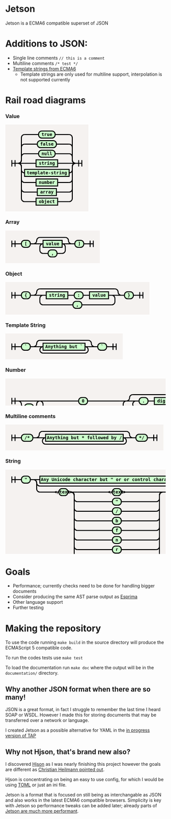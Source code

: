 # Jetson

Jetson is a ECMA6 compatible superset of JSON

# Additions to JSON:

- Single line comments `// this is a comment`
- Multiline comments `/* test */`
- [Template strings from ECMA6](https://developer.mozilla.org/en-US/docs/Web/JavaScript/Reference/template_strings)
  - Template strings are only used for multiline support, interpolation is not supported currently

# Rail road diagrams
<style>
svg.railroad-diagram {
    background-color: hsl(30,20%,95%);
}
svg.railroad-diagram path {
    stroke-width: 3;
    stroke: black;
    fill: rgba(0,0,0,0);
}
svg.railroad-diagram text {
    font: bold 14px monospace;
    text-anchor: middle;
}
svg.railroad-diagram text.label {
    text-anchor: start;
}
svg.railroad-diagram text.comment {
    font: italic 12px monospace;
}
svg.railroad-diagram rect {
    stroke-width: 3;
    stroke: black;
    fill: hsl(120,100%,90%);
}

</style>

### Value
<svg class="railroad-diagram" width="261" height="272" ><g transform="translate(.5 .5)" ><path d="M 20 111 v 20 m 10 -20 v 20 m -10 -10 h 20.5" ></path><g ><path d="M40 121h0" ></path><path d="M220 121h0" ></path><path d="M40 121a10 10 0 0 0 10 -10v-10a10 10 0 0 1 10 -10" ></path><g ><path d="M60 91h44" ></path><path d="M156 91h44" ></path><rect x="104" y="80" width="52" height="22" rx="10" ry="10" ></rect><text x="130" y="95" >null</text></g><path d="M200 91a10 10 0 0 1 10 10v10a10 10 0 0 0 10 10" ></path><path d="M40 121a10 10 0 0 0 10 -10v-40a10 10 0 0 1 10 -10" ></path><g ><path d="M60 61h40" ></path><path d="M160 61h40" ></path><rect x="100" y="50" width="60" height="22" rx="10" ry="10" ></rect><text x="130" y="65" >false</text></g><path d="M200 61a10 10 0 0 1 10 10v40a10 10 0 0 0 10 10" ></path><path d="M40 121a10 10 0 0 0 10 -10v-70a10 10 0 0 1 10 -10" ></path><g ><path d="M60 31h44" ></path><path d="M156 31h44" ></path><rect x="104" y="20" width="52" height="22" rx="10" ry="10" ></rect><text x="130" y="35" >true</text></g><path d="M200 31a10 10 0 0 1 10 10v70a10 10 0 0 0 10 10" ></path><path d="M40 121h20" ></path><g ><path d="M60 121h36" ></path><path d="M164 121h36" ></path><rect x="96" y="110" width="68" height="22" ></rect><text x="130" y="125" >string</text></g><path d="M200 121h20" ></path><path d="M40 121a10 10 0 0 1 10 10v10a10 10 0 0 0 10 10" ></path><g ><path d="M60 151h0" ></path><path d="M200 151h0" ></path><rect x="60" y="140" width="140" height="22" ></rect><text x="130" y="155" >template-string</text></g><path d="M200 151a10 10 0 0 0 10 -10v-10a10 10 0 0 1 10 -10" ></path><path d="M40 121a10 10 0 0 1 10 10v40a10 10 0 0 0 10 10" ></path><g ><path d="M60 181h36" ></path><path d="M164 181h36" ></path><rect x="96" y="170" width="68" height="22" ></rect><text x="130" y="185" >number</text></g><path d="M200 181a10 10 0 0 0 10 -10v-40a10 10 0 0 1 10 -10" ></path><path d="M40 121a10 10 0 0 1 10 10v70a10 10 0 0 0 10 10" ></path><g ><path d="M60 211h40" ></path><path d="M160 211h40" ></path><rect x="100" y="200" width="60" height="22" ></rect><text x="130" y="215" >array</text></g><path d="M200 211a10 10 0 0 0 10 -10v-70a10 10 0 0 1 10 -10" ></path><path d="M40 121a10 10 0 0 1 10 10v100a10 10 0 0 0 10 10" ></path><g ><path d="M60 241h36" ></path><path d="M164 241h36" ></path><rect x="96" y="230" width="68" height="22" ></rect><text x="130" y="245" >object</text></g><path d="M200 241a10 10 0 0 0 10 -10v-100a10 10 0 0 1 10 -10" ></path></g><path d="M 220 121 h 20 m -10 -10 v 20 m 10 -20 v 20" ></path></g></svg>

### Array

<svg class="railroad-diagram" width="297" height="102" ><g transform="translate(.5 .5)" ><path d="M 20 31 v 20 m 10 -20 v 20 m -10 -10 h 20.5" ></path><path d="M40 41h10" ></path><g ><path d="M50 41h0" ></path><path d="M78 41h0" ></path><rect x="50" y="30" width="28" height="22" rx="10" ry="10" ></rect><text x="64" y="45" >[</text></g><path d="M78 41h10" ></path><g ><path d="M88 41h0" ></path><path d="M208 41h0" ></path><path d="M88 41a10 10 0 0 0 10 -10v0a10 10 0 0 1 10 -10" ></path><g ><path d="M108 21h80" ></path></g><path d="M188 21a10 10 0 0 1 10 10v0a10 10 0 0 0 10 10" ></path><path d="M88 41h20" ></path><g ><path d="M108 41h0" ></path><path d="M188 41h0" ></path><path d="M108 41h10" ></path><g ><path d="M118 41h0" ></path><path d="M178 41h0" ></path><rect x="118" y="30" width="60" height="22" ></rect><text x="148" y="45" >value</text></g><path d="M178 41h10" ></path><path d="M118 41a10 10 0 0 0 -10 10v10a10 10 0 0 0 10 10" ></path><g ><path d="M118 71h16" ></path><path d="M162 71h16" ></path><rect x="134" y="60" width="28" height="22" rx="10" ry="10" ></rect><text x="148" y="75" >,</text></g><path d="M178 71a10 10 0 0 0 10 -10v-10a10 10 0 0 0 -10 -10" ></path></g><path d="M188 41h20" ></path></g><path d="M208 41h10" ></path><g ><path d="M218 41h0" ></path><path d="M246 41h0" ></path><rect x="218" y="30" width="28" height="22" rx="10" ry="10" ></rect><text x="232" y="45" >]</text></g><path d="M246 41h10" ></path><path d="M 256 41 h 20 m -10 -10 v 20 m 10 -20 v 20" ></path></g></svg>

### Object
<svg class="railroad-diagram" width="453" height="102" ><g transform="translate(.5 .5)" ><path d="M 20 31 v 20 m 10 -20 v 20 m -10 -10 h 20.5" ></path><path d="M40 41h10" ></path><g ><path d="M50 41h0" ></path><path d="M78 41h0" ></path><rect x="50" y="30" width="28" height="22" rx="10" ry="10" ></rect><text x="64" y="45" >{</text></g><path d="M78 41h10" ></path><g ><path d="M88 41h0" ></path><path d="M364 41h0" ></path><path d="M88 41a10 10 0 0 0 10 -10v0a10 10 0 0 1 10 -10" ></path><g ><path d="M108 21h236" ></path></g><path d="M344 21a10 10 0 0 1 10 10v0a10 10 0 0 0 10 10" ></path><path d="M88 41h20" ></path><g ><path d="M108 41h0" ></path><path d="M344 41h0" ></path><path d="M108 41h10" ></path><g ><path d="M118 41h0" ></path><path d="M334 41h0" ></path><path d="M118 41h10" ></path><g ><path d="M128 41h0" ></path><path d="M196 41h0" ></path><rect x="128" y="30" width="68" height="22" ></rect><text x="162" y="45" >string</text></g><path d="M196 41h10" ></path><path d="M206 41h10" ></path><g ><path d="M216 41h0" ></path><path d="M244 41h0" ></path><rect x="216" y="30" width="28" height="22" rx="10" ry="10" ></rect><text x="230" y="45" >:</text></g><path d="M244 41h10" ></path><path d="M254 41h10" ></path><g ><path d="M264 41h0" ></path><path d="M324 41h0" ></path><rect x="264" y="30" width="60" height="22" ></rect><text x="294" y="45" >value</text></g><path d="M324 41h10" ></path></g><path d="M334 41h10" ></path><path d="M118 41a10 10 0 0 0 -10 10v10a10 10 0 0 0 10 10" ></path><g ><path d="M118 71h94" ></path><path d="M240 71h94" ></path><rect x="212" y="60" width="28" height="22" rx="10" ry="10" ></rect><text x="226" y="75" >,</text></g><path d="M334 71a10 10 0 0 0 10 -10v-10a10 10 0 0 0 -10 -10" ></path></g><path d="M344 41h20" ></path></g><path d="M364 41h10" ></path><g ><path d="M374 41h0" ></path><path d="M402 41h0" ></path><rect x="374" y="30" width="28" height="22" rx="10" ry="10" ></rect><text x="388" y="45" >}</text></g><path d="M402 41h10" ></path><path d="M 412 41 h 20 m -10 -10 v 20 m 10 -20 v 20" ></path></g></svg>

### Template String
<svg class="railroad-diagram" width="369" height="81" ><g transform="translate(.5 .5)" ><path d="M 20 31 v 20 m 10 -20 v 20 m -10 -10 h 20.5" ></path><path d="M40 41h10" ></path><g ><path d="M50 41h0" ></path><path d="M78 41h0" ></path><rect x="50" y="30" width="28" height="22" rx="10" ry="10" ></rect><text x="64" y="45" >&#96;</text></g><path d="M78 41h10" ></path><g ><path d="M88 41h0" ></path><path d="M280 41h0" ></path><path d="M88 41a10 10 0 0 0 10 -10v0a10 10 0 0 1 10 -10" ></path><g ><path d="M108 21h152" ></path></g><path d="M260 21a10 10 0 0 1 10 10v0a10 10 0 0 0 10 10" ></path><path d="M88 41h20" ></path><g ><path d="M108 41h0" ></path><path d="M260 41h0" ></path><path d="M108 41h10" ></path><g ><path d="M118 41h0" ></path><path d="M250 41h0" ></path><rect x="118" y="30" width="132" height="22" ></rect><text x="184" y="45" >Anything but &#96;</text></g><path d="M250 41h10" ></path><path d="M118 41a10 10 0 0 0 -10 10v0a10 10 0 0 0 10 10" ></path><g ><path d="M118 61h132" ></path></g><path d="M250 61a10 10 0 0 0 10 -10v0a10 10 0 0 0 -10 -10" ></path></g><path d="M260 41h20" ></path></g><path d="M280 41h10" ></path><g ><path d="M290 41h0" ></path><path d="M318 41h0" ></path><rect x="290" y="30" width="28" height="22" rx="10" ry="10" ></rect><text x="304" y="45" >&#96;</text></g><path d="M318 41h10" ></path><path d="M 328 41 h 20 m -10 -10 v 20 m 10 -20 v 20" ></path></g></svg>


### Number
<svg class="railroad-diagram" width="885" height="150" ><g transform="translate(.5 .5)" ><path d="M 20 60 v 20 m 10 -20 v 20 m -10 -10 h 20.5" ></path><g ><path d="M40 70h0" ></path><path d="M108 70h0" ></path><path d="M40 70h20" ></path><g ><path d="M60 70h28" ></path></g><path d="M88 70h20" ></path><path d="M40 70a10 10 0 0 1 10 10v0a10 10 0 0 0 10 10" ></path><g ><path d="M60 90h0" ></path><path d="M88 90h0" ></path><rect x="60" y="79" width="28" height="22" rx="10" ry="10" ></rect><text x="74" y="94" >-</text></g><path d="M88 90a10 10 0 0 0 10 -10v0a10 10 0 0 1 10 -10" ></path></g><g ><path d="M108 70h0" ></path><path d="M380 70h0" ></path><path d="M108 70h20" ></path><g ><path d="M128 70h102" ></path><path d="M258 70h102" ></path><rect x="230" y="59" width="28" height="22" rx="10" ry="10" ></rect><text x="244" y="74" >0</text></g><path d="M360 70h20" ></path><path d="M108 70a10 10 0 0 1 10 10v20a10 10 0 0 0 10 10" ></path><g ><path d="M128 110h0" ></path><path d="M360 110h0" ></path><path d="M128 110h10" ></path><g ><path d="M138 110h0" ></path><path d="M230 110h0" ></path><rect x="138" y="99" width="92" height="22" ></rect><text x="184" y="114" >digit 1-9</text></g><path d="M230 110h10" ></path><g ><path d="M240 110h0" ></path><path d="M360 110h0" ></path><path d="M240 110a10 10 0 0 0 10 -10v0a10 10 0 0 1 10 -10" ></path><g ><path d="M260 90h80" ></path></g><path d="M340 90a10 10 0 0 1 10 10v0a10 10 0 0 0 10 10" ></path><path d="M240 110h20" ></path><g ><path d="M260 110h0" ></path><path d="M340 110h0" ></path><path d="M260 110h10" ></path><g ><path d="M270 110h0" ></path><path d="M330 110h0" ></path><rect x="270" y="99" width="60" height="22" ></rect><text x="300" y="114" >digit</text></g><path d="M330 110h10" ></path><path d="M270 110a10 10 0 0 0 -10 10v0a10 10 0 0 0 10 10" ></path><g ><path d="M270 130h60" ></path></g><path d="M330 130a10 10 0 0 0 10 -10v0a10 10 0 0 0 -10 -10" ></path></g><path d="M340 110h20" ></path></g></g><path d="M360 110a10 10 0 0 0 10 -10v-20a10 10 0 0 1 10 -10" ></path></g><g ><path d="M380 70h0" ></path><path d="M568 70h0" ></path><path d="M380 70a10 10 0 0 0 10 -10v0a10 10 0 0 1 10 -10" ></path><g ><path d="M400 50h148" ></path></g><path d="M548 50a10 10 0 0 1 10 10v0a10 10 0 0 0 10 10" ></path><path d="M380 70h20" ></path><g ><path d="M400 70h0" ></path><path d="M548 70h0" ></path><path d="M400 70h10" ></path><g ><path d="M410 70h0" ></path><path d="M538 70h0" ></path><path d="M410 70h10" ></path><g ><path d="M420 70h0" ></path><path d="M448 70h0" ></path><rect x="420" y="59" width="28" height="22" rx="10" ry="10" ></rect><text x="434" y="74" >.</text></g><path d="M448 70h10" ></path><path d="M458 70h10" ></path><g ><path d="M468 70h0" ></path><path d="M528 70h0" ></path><rect x="468" y="59" width="60" height="22" ></rect><text x="498" y="74" >digit</text></g><path d="M528 70h10" ></path></g><path d="M538 70h10" ></path><path d="M410 70a10 10 0 0 0 -10 10v0a10 10 0 0 0 10 10" ></path><g ><path d="M410 90h128" ></path></g><path d="M538 90a10 10 0 0 0 10 -10v0a10 10 0 0 0 -10 -10" ></path></g><path d="M548 70h20" ></path></g><g ><path d="M568 70h0" ></path><path d="M844 70h0" ></path><path d="M568 70a10 10 0 0 0 10 -10v-28a10 10 0 0 1 10 -10" ></path><g ><path d="M588 22h236" ></path></g><path d="M824 22a10 10 0 0 1 10 10v28a10 10 0 0 0 10 10" ></path><path d="M568 70h20" ></path><g ><path d="M588 70h0" ></path><path d="M824 70h0" ></path><g ><path d="M588 70h0" ></path><path d="M656 70h0" ></path><path d="M588 70h20" ></path><g ><path d="M608 70h0" ></path><path d="M636 70h0" ></path><rect x="608" y="59" width="28" height="22" rx="10" ry="10" ></rect><text x="622" y="74" >e</text></g><path d="M636 70h20" ></path><path d="M588 70a10 10 0 0 1 10 10v10a10 10 0 0 0 10 10" ></path><g ><path d="M608 100h0" ></path><path d="M636 100h0" ></path><rect x="608" y="89" width="28" height="22" rx="10" ry="10" ></rect><text x="622" y="104" >E</text></g><path d="M636 100a10 10 0 0 0 10 -10v-10a10 10 0 0 1 10 -10" ></path></g><g ><path d="M656 70h0" ></path><path d="M724 70h0" ></path><path d="M656 70a10 10 0 0 0 10 -10v0a10 10 0 0 1 10 -10" ></path><g ><path d="M676 50h0" ></path><path d="M704 50h0" ></path><rect x="676" y="39" width="28" height="22" rx="10" ry="10" ></rect><text x="690" y="54" >+</text></g><path d="M704 50a10 10 0 0 1 10 10v0a10 10 0 0 0 10 10" ></path><path d="M656 70h20" ></path><g ><path d="M676 70h28" ></path></g><path d="M704 70h20" ></path><path d="M656 70a10 10 0 0 1 10 10v0a10 10 0 0 0 10 10" ></path><g ><path d="M676 90h0" ></path><path d="M704 90h0" ></path><rect x="676" y="79" width="28" height="22" rx="10" ry="10" ></rect><text x="690" y="94" >-</text></g><path d="M704 90a10 10 0 0 0 10 -10v0a10 10 0 0 1 10 -10" ></path></g><path d="M724 70h10" ></path><g ><path d="M734 70h0" ></path><path d="M814 70h0" ></path><path d="M734 70h10" ></path><g ><path d="M744 70h0" ></path><path d="M804 70h0" ></path><rect x="744" y="59" width="60" height="22" ></rect><text x="774" y="74" >digit</text></g><path d="M804 70h10" ></path><path d="M744 70a10 10 0 0 0 -10 10v0a10 10 0 0 0 10 10" ></path><g ><path d="M744 90h60" ></path></g><path d="M804 90a10 10 0 0 0 10 -10v0a10 10 0 0 0 -10 -10" ></path></g><path d="M814 70h10" ></path></g><path d="M824 70h20" ></path></g><path d="M 844 70 h 20 m -10 -10 v 20 m 10 -20 v 20" ></path></g></svg>

### Multiline comments
<svg class="railroad-diagram" width="497" height="81" ><g transform="translate(.5 .5)" ><path d="M 20 31 v 20 m 10 -20 v 20 m -10 -10 h 20.5" ></path><path d="M40 41h10" ></path><g ><path d="M50 41h0" ></path><path d="M86 41h0" ></path><rect x="50" y="30" width="36" height="22" rx="10" ry="10" ></rect><text x="68" y="45" >/\*</text></g><path d="M86 41h10" ></path><g ><path d="M96 41h0" ></path><path d="M400 41h0" ></path><path d="M96 41a10 10 0 0 0 10 -10v0a10 10 0 0 1 10 -10" ></path><g ><path d="M116 21h264" ></path></g><path d="M380 21a10 10 0 0 1 10 10v0a10 10 0 0 0 10 10" ></path><path d="M96 41h20" ></path><g ><path d="M116 41h0" ></path><path d="M380 41h0" ></path><path d="M116 41h10" ></path><g ><path d="M126 41h0" ></path><path d="M370 41h0" ></path><rect x="126" y="30" width="244" height="22" ></rect><text x="248" y="45" >Anything but \* followed by /</text></g><path d="M370 41h10" ></path><path d="M126 41a10 10 0 0 0 -10 10v0a10 10 0 0 0 10 10" ></path><g ><path d="M126 61h244" ></path></g><path d="M370 61a10 10 0 0 0 10 -10v0a10 10 0 0 0 -10 -10" ></path></g><path d="M380 41h20" ></path></g><path d="M400 41h10" ></path><g ><path d="M410 41h0" ></path><path d="M446 41h0" ></path><rect x="410" y="30" width="36" height="22" rx="10" ry="10" ></rect><text x="428" y="45" >\*/</text></g><path d="M446 41h10" ></path><path d="M 456 41 h 20 m -10 -10 v 20 m 10 -20 v 20" ></path></g></svg>

### String

<svg class="railroad-diagram" width="653" height="342" ><g transform="translate(.5 .5)" ><path d="M 20 21 v 20 m 10 -20 v 20 m -10 -10 h 20.5" ></path><path d="M40 31h10" ></path><g ><path d="M50 31h0" ></path><path d="M78 31h0" ></path><rect x="50" y="20" width="28" height="22" rx="10" ry="10" ></rect><text x="64" y="35" >"</text></g><path d="M78 31h10" ></path><g ><path d="M88 31h0" ></path><path d="M564 31h0" ></path><path d="M88 31h20" ></path><g ><path d="M108 31h0" ></path><path d="M544 31h0" ></path><rect x="108" y="20" width="436" height="22" ></rect><text x="326" y="35" >Any Unicode character but " or  or control character</text></g><path d="M544 31h20" ></path><path d="M88 31a10 10 0 0 1 10 10v0a10 10 0 0 0 10 10" ></path><g ><path d="M108 51h436" ></path></g><path d="M544 51a10 10 0 0 0 10 -10v0a10 10 0 0 1 10 -10" ></path><path d="M88 31a10 10 0 0 1 10 10v19a10 10 0 0 0 10 10" ></path><g ><path d="M108 70h50" ></path><path d="M494 70h50" ></path><path d="M158 70h10" ></path><g ><path d="M168 70h0" ></path><path d="M196 70h0" ></path><rect x="168" y="59" width="28" height="22" rx="10" ry="10" ></rect><text x="182" y="74" >\</text></g><path d="M196 70h10" ></path><g ><path d="M206 70h0" ></path><path d="M494 70h0" ></path><path d="M206 70h20" ></path><g ><path d="M226 70h110" ></path><path d="M364 70h110" ></path><rect x="336" y="59" width="28" height="22" rx="10" ry="10" ></rect><text x="350" y="74" >\</text></g><path d="M474 70h20" ></path><path d="M206 70a10 10 0 0 1 10 10v10a10 10 0 0 0 10 10" ></path><g ><path d="M226 100h110" ></path><path d="M364 100h110" ></path><rect x="336" y="89" width="28" height="22" rx="10" ry="10" ></rect><text x="350" y="104" >"</text></g><path d="M474 100a10 10 0 0 0 10 -10v-10a10 10 0 0 1 10 -10" ></path><path d="M206 70a10 10 0 0 1 10 10v40a10 10 0 0 0 10 10" ></path><g ><path d="M226 130h110" ></path><path d="M364 130h110" ></path><rect x="336" y="119" width="28" height="22" rx="10" ry="10" ></rect><text x="350" y="134" >/</text></g><path d="M474 130a10 10 0 0 0 10 -10v-40a10 10 0 0 1 10 -10" ></path><path d="M206 70a10 10 0 0 1 10 10v70a10 10 0 0 0 10 10" ></path><g ><path d="M226 160h110" ></path><path d="M364 160h110" ></path><rect x="336" y="149" width="28" height="22" rx="10" ry="10" ></rect><text x="350" y="164" >b</text></g><path d="M474 160a10 10 0 0 0 10 -10v-70a10 10 0 0 1 10 -10" ></path><path d="M206 70a10 10 0 0 1 10 10v100a10 10 0 0 0 10 10" ></path><g ><path d="M226 190h110" ></path><path d="M364 190h110" ></path><rect x="336" y="179" width="28" height="22" rx="10" ry="10" ></rect><text x="350" y="194" >f</text></g><path d="M474 190a10 10 0 0 0 10 -10v-100a10 10 0 0 1 10 -10" ></path><path d="M206 70a10 10 0 0 1 10 10v130a10 10 0 0 0 10 10" ></path><g ><path d="M226 220h110" ></path><path d="M364 220h110" ></path><rect x="336" y="209" width="28" height="22" rx="10" ry="10" ></rect><text x="350" y="224" >n</text></g><path d="M474 220a10 10 0 0 0 10 -10v-130a10 10 0 0 1 10 -10" ></path><path d="M206 70a10 10 0 0 1 10 10v160a10 10 0 0 0 10 10" ></path><g ><path d="M226 250h110" ></path><path d="M364 250h110" ></path><rect x="336" y="239" width="28" height="22" rx="10" ry="10" ></rect><text x="350" y="254" >r</text></g><path d="M474 250a10 10 0 0 0 10 -10v-160a10 10 0 0 1 10 -10" ></path><path d="M206 70a10 10 0 0 1 10 10v190a10 10 0 0 0 10 10" ></path><g ><path d="M226 280h110" ></path><path d="M364 280h110" ></path><rect x="336" y="269" width="28" height="22" rx="10" ry="10" ></rect><text x="350" y="284" >t</text></g><path d="M474 280a10 10 0 0 0 10 -10v-190a10 10 0 0 1 10 -10" ></path><path d="M206 70a10 10 0 0 1 10 10v220a10 10 0 0 0 10 10" ></path><g ><path d="M226 310h0" ></path><path d="M474 310h0" ></path><path d="M226 310h10" ></path><g ><path d="M236 310h0" ></path><path d="M264 310h0" ></path><rect x="236" y="299" width="28" height="22" rx="10" ry="10" ></rect><text x="250" y="314" >u</text></g><path d="M264 310h10" ></path><path d="M274 310h10" ></path><g ><path d="M284 310h0" ></path><path d="M464 310h0" ></path><rect x="284" y="299" width="180" height="22" ></rect><text x="374" y="314" >4 hexadecimal digits</text></g><path d="M464 310h10" ></path></g><path d="M474 310a10 10 0 0 0 10 -10v-220a10 10 0 0 1 10 -10" ></path></g></g><path d="M544 70a10 10 0 0 0 10 -10v-19a10 10 0 0 1 10 -10" ></path></g><path d="M564 31h10" ></path><g ><path d="M574 31h0" ></path><path d="M602 31h0" ></path><rect x="574" y="20" width="28" height="22" rx="10" ry="10" ></rect><text x="588" y="35" >"</text></g><path d="M602 31h10" ></path><path d="M 612 31 h 20 m -10 -10 v 20 m 10 -20 v 20" ></path></g></svg>

# Goals
- Performance; currently checks need to be done for handling bigger documents
- Consider producing the same AST parse output as [Esprima](http://esprima.org/doc/index.html#ast)
- Other language support
- Further testing

# Making the repository

To use the code running `make build` in the source directory will produce the ECMAScript 5 compatible code.

To run the codes tests use `make test`

To load the documentation run `make doc` where the output will be in the `documentation/` directory.

## Why another JSON format when there are so many!
JSON is a great format, in fact I struggle to remember the last time I heard SOAP or WSDL.
However I made this for storing documents that may be transferred over a network or language.

I created Jetson as a possible alternative for YAML in the [in progress version of TAP](https://github.com/TestAnything/Specification)

## Why not Hjson, that's brand new also?
I discovered [Hjson](http://hjson.org/) as I was nearly finishing this project however the goals are different as [Christian Heilmann pointed out](https://twitter.com/codepo8/status/561267477066567681).

Hjson is concentrating on being an easy to use config, for which I would be using [TOML](https://github.com/toml-lang/toml) or just an ini file.

Jetson is a format that is focused on still being as interchangable as JSON and also works in the latest ECMA6 compatible browsers. Simplicity is key with Jetson so performance tweaks can be added later; already parts of [Jetson are much more performant](http://jsperf.com/matchnumbertokeniser).
